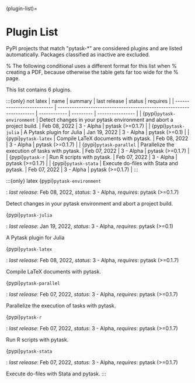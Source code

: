 (plugin-list)=

# Plugin List

PyPI projects that match "pytask-\*" are considered plugins and are listed
automatically. Packages classified as inactive are excluded.

% The following conditional uses a different format for this list when
% creating a PDF, because otherwise the table gets far too wide for the
% page.

This list contains 6 plugins.

:::{only} not latex
| name                       | summary                                                              | last release | status    | requires         |
| -------------------------- | -------------------------------------------------------------------- | ------------ | --------- | ---------------- |
| {pypi}`pytask-environment` | Detect changes in your pytask environment and abort a project build. | Feb 08, 2022 | 3 - Alpha | pytask (>=0.1.7) |
| {pypi}`pytask-julia`       | A Pytask plugin for Julia                                            | Jan 19, 2022 | 3 - Alpha | pytask (>=0.1)   |
| {pypi}`pytask-latex`       | Compile LaTeX documents with pytask.                                 | Feb 08, 2022 | 3 - Alpha | pytask (>=0.1.7) |
| {pypi}`pytask-parallel`    | Parallelize the execution of tasks with pytask.                      | Feb 07, 2022 | 3 - Alpha | pytask (>=0.1.7) |
| {pypi}`pytask-r`           | Run R scripts with pytask.                                           | Feb 07, 2022 | 3 - Alpha | pytask (>=0.1.7) |
| {pypi}`pytask-stata`       | Execute do-files with Stata and pytask.                              | Feb 07, 2022 | 3 - Alpha | pytask (>=0.1.7) |
:::

:::{only} latex
{pypi}`pytask-environment`

: *last release*: Feb 08, 2022,
  *status*: 3 - Alpha,
  *requires*: pytask (>=0.1.7)

  Detect changes in your pytask environment and abort a project build.

{pypi}`pytask-julia`

: *last release*: Jan 19, 2022,
  *status*: 3 - Alpha,
  *requires*: pytask (>=0.1)

  A Pytask plugin for Julia

{pypi}`pytask-latex`

: *last release*: Feb 08, 2022,
  *status*: 3 - Alpha,
  *requires*: pytask (>=0.1.7)

  Compile LaTeX documents with pytask.

{pypi}`pytask-parallel`

: *last release*: Feb 07, 2022,
  *status*: 3 - Alpha,
  *requires*: pytask (>=0.1.7)

  Parallelize the execution of tasks with pytask.

{pypi}`pytask-r`

: *last release*: Feb 07, 2022,
  *status*: 3 - Alpha,
  *requires*: pytask (>=0.1.7)

  Run R scripts with pytask.

{pypi}`pytask-stata`

: *last release*: Feb 07, 2022,
  *status*: 3 - Alpha,
  *requires*: pytask (>=0.1.7)

  Execute do-files with Stata and pytask.
:::
